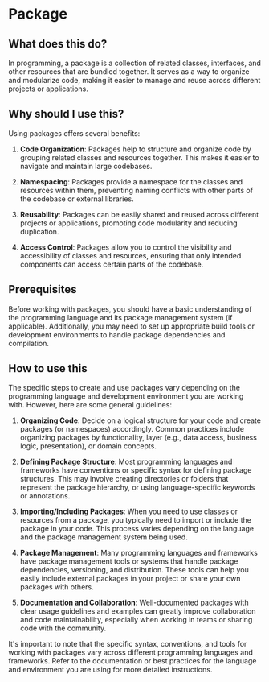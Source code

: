
  
  # **Package**

## What does this do?
In programming, a package is a collection of related classes, interfaces, and other resources that are bundled together. It serves as a way to organize and modularize code, making it easier to manage and reuse across different projects or applications.

## Why should I use this?
Using packages offers several benefits:

1. **Code Organization**: Packages help to structure and organize code by grouping related classes and resources together. This makes it easier to navigate and maintain large codebases.

2. **Namespacing**: Packages provide a namespace for the classes and resources within them, preventing naming conflicts with other parts of the codebase or external libraries.

3. **Reusability**: Packages can be easily shared and reused across different projects or applications, promoting code modularity and reducing duplication.

4. **Access Control**: Packages allow you to control the visibility and accessibility of classes and resources, ensuring that only intended components can access certain parts of the codebase.

## Prerequisites
Before working with packages, you should have a basic understanding of the programming language and its package management system (if applicable). Additionally, you may need to set up appropriate build tools or development environments to handle package dependencies and compilation.

## How to use this
The specific steps to create and use packages vary depending on the programming language and development environment you are working with. However, here are some general guidelines:

1. **Organizing Code**: Decide on a logical structure for your code and create packages (or namespaces) accordingly. Common practices include organizing packages by functionality, layer (e.g., data access, business logic, presentation), or domain concepts.

2. **Defining Package Structure**: Most programming languages and frameworks have conventions or specific syntax for defining package structures. This may involve creating directories or folders that represent the package hierarchy, or using language-specific keywords or annotations.

3. **Importing/Including Packages**: When you need to use classes or resources from a package, you typically need to import or include the package in your code. This process varies depending on the language and the package management system being used.

4. **Package Management**: Many programming languages and frameworks have package management tools or systems that handle package dependencies, versioning, and distribution. These tools can help you easily include external packages in your project or share your own packages with others.

5. **Documentation and Collaboration**: Well-documented packages with clear usage guidelines and examples can greatly improve collaboration and code maintainability, especially when working in teams or sharing code with the community.

It's important to note that the specific syntax, conventions, and tools for working with packages vary across different programming languages and frameworks. Refer to the documentation or best practices for the language and environment you are using for more detailed instructions.
  
  